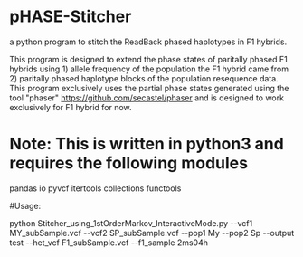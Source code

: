 # pHASE-Stitcher
a python program to stitch the ReadBack phased haplotypes in F1 hybrids.

This program is designed to extend the phase states of paritally phased F1 hybrids using 1) allele frequency of the population the F1 hybrid came from 2) paritally phased haplotype blocks of the population resequence data.
This program exclusively uses the partial phase states generated using the tool "phaser" https://github.com/secastel/phaser
and is designed to work exclusively for F1 hybrid for now.

# Note: This is written in python3 and requires the following modules

pandas
io
pyvcf
itertools
collections
functools


#Usage: 

python Stitcher_using_1stOrderMarkov_InteractiveMode.py --vcf1 MY_subSample.vcf --vcf2 SP_subSample.vcf --pop1 My --pop2 Sp --output test --het_vcf F1_subSample.vcf --f1_sample 2ms04h


